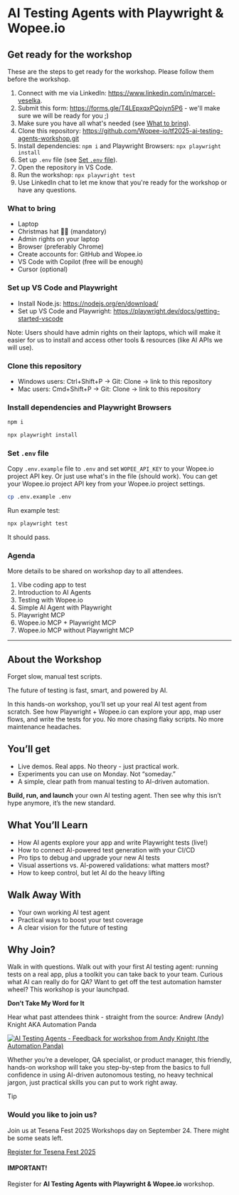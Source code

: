 # AI Testing Agents with Playwright &amp; Wopee.io

## Get ready for the workshop

These are the steps to get ready for the workshop. Please follow them before the workshop.

1. Connect with me via LinkedIn: https://www.linkedin.com/in/marcel-veselka.
2. Submit this form: https://forms.gle/T4LEpxqxPQojyn5P6 - we'll make sure we will be ready for you ;)
2. Make sure you have all what's needed (see [What to bring](#what-to-bring)).
3. Clone this repository: https://github.com/Wopee-io/tf2025-ai-testing-agents-workshop.git
4. Install dependencies: `npm i` and Playwright Browsers: `npx playwright install`
5. Set up `.env` file (see [Set `.env` file](#set-env-file)).
6. Open the repository in VS Code.
7. Run the workshop: `npx playwright test`
8. Use LinkedIn chat to let me know that you're ready for the workshop or have any questions.


### What to bring

- Laptop
- Christmas hat 🧑‍🎄 (mandatory)
- Admin rights on your laptop
- Browser (preferably Chrome)
- Create accounts for: GitHub and Wopee.io
- VS Code with Copilot (free will be enough) 
- Cursor (optional)

### Set up VS Code and Playwright

- Install Node.js: https://nodejs.org/en/download/
- Set up VS Code and Playwright: https://playwright.dev/docs/getting-started-vscode

Note: Users should have admin rights on their laptops, which will make it easier for us to install and access other tools & resources (like AI APIs we will use).

### Clone this repository

- Windows users: Ctrl+Shift+P -> Git: Clone -> link to this repository
- Mac users: Cmd+Shift+P -> Git: Clone -> link to this repository

### Install dependencies and Playwright Browsers

```bash
npm i

npx playwright install
```

### Set `.env` file

Copy `.env.example` file to `.env` and set `WOPEE_API_KEY` to your Wopee.io project API key. Or just use what's in the file (should work). You can get your Wopee.io project API key from your Wopee.io project settings.

```bash
cp .env.example .env
```

Run example test:

```bash
npx playwright test
```

It should pass.


### Agenda

More details to be shared on workshop day to all attendees.

1. Vibe coding app to test
2. Introduction to AI Agents
3. Testing with Wopee.io
4. Simple AI Agent with Playwright
5. Playwright MCP
6. Wopee.io MCP + Playwright MCP
7. Wopee.io MCP without Playwright MCP


---


## About the Workshop

Forget slow, manual test scripts.

The future of testing is fast, smart, and powered by AI.

In this hands-on workshop, you’ll set up your real AI test agent from scratch. See how Playwright + Wopee.io can explore your app, map user flows, and write the tests for you. No more chasing flaky scripts. No more maintenance headaches.

## You’ll get

- Live demos. Real apps. No theory - just practical work.
- Experiments you can use on Monday. Not “someday.”
- A simple, clear path from manual testing to AI-driven automation.

**Build, run, and launch** your own AI testing agent. Then see why this isn’t hype anymore, it’s the new standard.

## What You’ll Learn

- How AI agents explore your app and write Playwright tests (live!)
- How to connect AI-powered test generation with your CI/CD
- Pro tips to debug and upgrade your new AI tests
- Visual assertions vs. AI-powered validations: what matters most?
- How to keep control, but let AI do the heavy lifting

## Walk Away With

- Your own working AI test agent
- Practical ways to boost your test coverage
- A clear vision for the future of testing

## Why Join?

Walk in with questions. Walk out with your first AI testing agent: running tests on a real app, plus a toolkit you can take back to your team.
Curious what AI can really do for QA? Want to get off the test automation hamster wheel? This workshop is your launchpad.

**Don’t Take My Word for It**

Hear what past attendees think - straight from the source: Andrew (Andy) Knight AKA Automation Panda

[![AI Testing Agents - Feedback for workshop from Andy Knight (the Automation Panda)](https://img.youtube.com/vi/al0B-s9UW4k/hqdefault.jpg)](https://youtu.be/al0B-s9UW4k)


Whether you’re a developer, QA specialist, or product manager, this friendly, hands-on workshop will take you step-by-step from the basics to full confidence in using AI-driven autonomous testing, no heavy technical jargon, just practical skills you can put to work right away.

> [!TIP]
>
> ### Would you like to join us? 
>
> Join us at Tesena Fest 2025 Workshops day on September 24. There might be some seats left.
>
> [Register for Tesena Fest 2025](https://www.tesena.com/tesena-fest-2025/a-189/)
>
> #### IMPORTANT! 
>
> Register for **AI Testing Agents with Playwright &amp; Wopee.io** workshop.
> 
